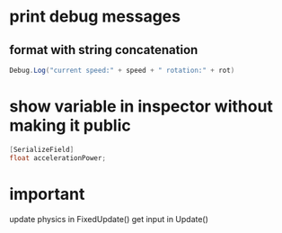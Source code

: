 # print debug messages
## format with string concatenation
```csharp
Debug.Log("current speed:" + speed + " rotation:" + rot)
```

# show variable in inspector without making it public
```csharp
[SerializeField]
float accelerationPower;
```

# important
update physics in FixedUpdate()
get input in Update()
